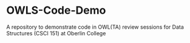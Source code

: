 # OWLS-Code-Demo
A repository to demonstrate code in OWL(TA) review sessions for Data Structures (CSCI 151) at Oberlin College
